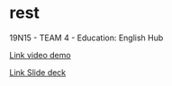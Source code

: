 # rest
19N15 - TEAM 4 - Education: English Hub
<p><a href="https://drive.google.com/drive/folders/1YqEF_Hg_rarhaVBuGurN763l_oWoJ_22?usp=share_link">Link video demo</a></p>
<p><a href="https://l.facebook.com/l.php?u=https%3A%2F%2Fwww.canva.com%2Fdesign%2FDAFSkUVrAzk%2FbiuzPOCf1fUVlatN_wyVag%2Fview%3Futm_content%3DDAFSkUVrAzk%26utm_campaign%3Ddesignshare%26utm_medium%3Dlink2%26utm_source%3Dsharebutton%26fbclid%3DIwAR1JLrkgeinHvSDQm2D3Ja5Ii6N9IeeM9nlV-875CsBiGq3jElqiEh4NQYw&h=AT2EPTBO1D_ZzW1NJIHdv88Y35uhSINMt780BNPH4IOiD7CPw23t1Eh0pAtq0_679FPv2SEjtmPRu5yPEhDUg_h_Md1yKtrIcDJB1S-HX_TP71O1N7oJ3APdXMZxBLnsfC9RTA">Link Slide deck</a></p>
